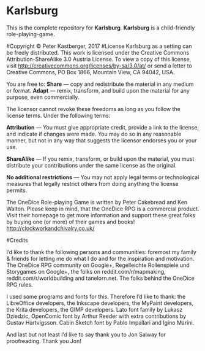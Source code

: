 # Karlsburg
This is the complete repository for **Karlsburg**. **Karlsburg** is a child-friendly role-playing-game.

#Copyright
© Peter Kastberger, 2017
#License
Karlsburg as a setting can be freely distributed. This work is licensed under the Creative Commons Attribution-ShareAlike 3.0 Austria License. To view a copy of this license, visit http://creativecommons.org/licenses/by-sa/3.0/at/ or send a letter to Creative Commons, PO Box 1866, Mountain View, CA 94042, USA.

You are free to:
**Share** — copy and redistribute the material in any medium or format.
**Adapt** — remix, transform, and build upon the material for any purpose, even commercially. 

The licensor cannot revoke these freedoms as long as you follow the license terms.
Under the following terms:

**Attribution** — You must give appropriate credit, provide a link to the license, and indicate if changes were made. You may do so in any reasonable manner, but not in any way that suggests the licensor endorses you or your use.

**ShareAlike** — If you remix, transform, or build upon the material, you must distribute your contributions
under the same license as the original.

**No additional restrictions** — You may not apply legal terms or technological measures that legally restrict others from doing anything the license permits.

The OneDice Role-playing Game is written by Peter Cakebread and Ken Walton. Please keep in mind, that the OneDice RPG is a commercial product. Visit their homepage to get more information and support these great folks by buying one (or more) of their games and books!
http://clockworkandchivalry.co.uk/

#Credits

I’d like to thank the following persons and communities: foremost my family & friends for letting me do what I do and for the inspiration and motivation. The OneDice RPG community on Google+, Regelleichte Rollenspiele und Storygames on Google+, the folks on reddit.com/r/mapmaking, reddit.com/r/worldbuilding and tanelorn.net. The folks behind the OneDice RPG rules.

I used some programs and fonts for this. Therefore I’d like to thank: the LibreOffice developers, the Inkscape developers, the MyPaint developers, the Krita developers, the GIMP developers. Lato font family by Lukasz Dziedzic, OpenComic font by Arthur Reeder with extra contributions by Gustav Hartvigsson. Cabin Sketch font by Pablo Impallari and Igino Marini.

And last but not least I’d like to say thank you to Jon Salway for proofreading. Thank you Jon!